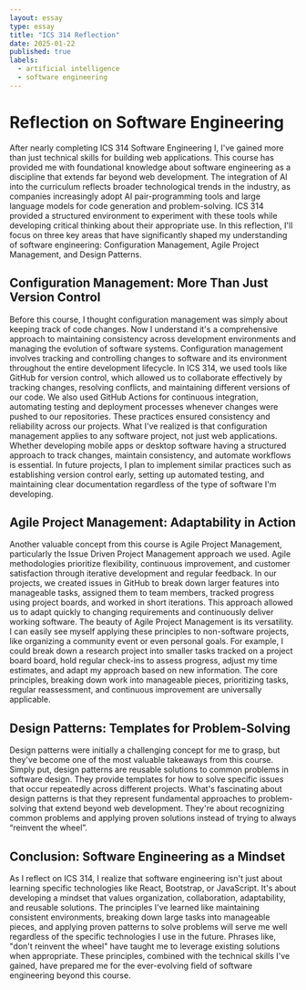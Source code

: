 ```yaml
---
layout: essay
type: essay
title: "ICS 314 Reflection"
date: 2025-01-22
published: true
labels:
  - artificial intelligence
  - software engineering
---
```


# Reflection on Software Engineering

After nearly completing ICS 314 Software Engineering I, I've gained more than just technical skills for building web applications. This course has provided me with foundational knowledge about software engineering as a discipline that extends far beyond web development. The integration of AI into the curriculum reflects broader technological trends in the industry, as companies increasingly adopt AI pair-programming tools and large language models for code generation and problem-solving. ICS 314 provided a structured environment to experiment with these tools while developing critical thinking about their appropriate use. In this reflection, I'll focus on three key areas that have significantly shaped my understanding of software engineering: Configuration Management, Agile Project Management, and Design Patterns.

## Configuration Management: More Than Just Version Control

Before this course, I thought configuration management was simply about keeping track of code changes. Now I understand it's a comprehensive approach to maintaining consistency across development environments and managing the evolution of software systems. Configuration management involves tracking and controlling changes to software and its environment throughout the entire development lifecycle.
In ICS 314, we used tools like GitHub for version control, which allowed us to collaborate effectively by tracking changes, resolving conflicts, and maintaining different versions of our code. We also used GitHub Actions for continuous integration, automating testing and deployment processes whenever changes were pushed to our repositories. These practices ensured consistency and reliability across our projects.
What I've realized is that configuration management applies to any software project, not just web applications. Whether developing mobile apps or desktop software having a structured approach to track changes, maintain consistency, and automate workflows is essential. In future projects, I plan to implement similar practices such as establishing version control early, setting up automated testing, and maintaining clear documentation regardless of the type of software I'm developing.

##  Agile Project Management: Adaptability in Action

Another valuable concept from this course is Agile Project Management, particularly the Issue Driven Project Management approach we used. Agile methodologies prioritize flexibility, continuous improvement, and customer satisfaction through iterative development and regular feedback.
In our projects, we created issues in GitHub to break down larger features into manageable tasks, assigned them to team members, tracked progress using project boards, and worked in short iterations. This approach allowed us to adapt quickly to changing requirements and continuously deliver working software.
The beauty of Agile Project Management is its versatility. I can easily see myself applying these principles to non-software projects, like organizing a community event or even personal goals. For example, I could break down a research project into smaller tasks tracked on a project board board, hold regular check-ins to assess progress, adjust my time estimates, and adapt my approach based on new information. The core principles, breaking down work into manageable pieces, prioritizing tasks, regular reassessment, and continuous improvement are universally applicable.

##  Design Patterns: Templates for Problem-Solving

Design patterns were initially a challenging concept for me to grasp, but they've become one of the most valuable takeaways from this course. Simply put, design patterns are reusable solutions to common problems in software design. They provide templates for how to solve specific issues that occur repeatedly across different projects.
What's fascinating about design patterns is that they represent fundamental approaches to problem-solving that extend beyond web development. They're about recognizing common problems and applying proven solutions instead of trying to always “reinvent the wheel”. 


##  Conclusion: Software Engineering as a Mindset

As I reflect on ICS 314, I realize that software engineering isn't just about learning specific technologies like React, Bootstrap, or JavaScript. It's about developing a mindset that values organization, collaboration, adaptability, and reusable solutions. The principles I've learned like maintaining consistent environments, breaking down large tasks into manageable pieces, and applying proven patterns to solve problems will serve me well regardless of the specific technologies I use in the future.
Phrases like, "don't reinvent the wheel" have taught me to leverage existing solutions when appropriate. These principles, combined with the technical skills I've gained, have prepared me for the ever-evolving field of software engineering beyond this course.


